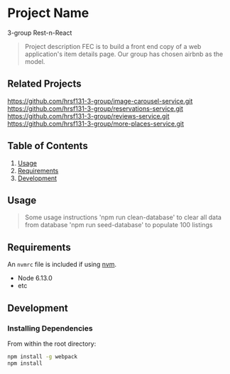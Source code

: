 # Project Name
3-group Rest-n-React

> Project description
FEC is to build a front end copy of a web application's item details page. Our group has chosen airbnb as the model.

## Related Projects

  https://github.com/hrsf131-3-group/image-carousel-service.git
  https://github.com/hrsf131-3-group/reservations-service.git
  https://github.com/hrsf131-3-group/reviews-service.git
  https://github.com/hrsf131-3-group/more-places-service.git

## Table of Contents

1. [Usage](#Usage)
1. [Requirements](#requirements)
1. [Development](#development)

## Usage

> Some usage instructions
'npm run clean-database' to clear all data from database
'npm run seed-database' to populate 100 listings

## Requirements

An `nvmrc` file is included if using [nvm](https://github.com/creationix/nvm).

- Node 6.13.0
- etc

## Development

### Installing Dependencies

From within the root directory:

```sh
npm install -g webpack
npm install
```

